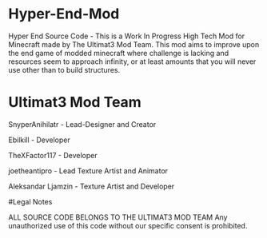 # Hyper-End-Mod
Hyper End Source Code - This is a Work In Progress High Tech Mod for Minecraft made by The Ultimat3 Mod Team. This mod aims to improve upon the end game of modded minecraft where challenge is lacking and resources seem to approach infinity, or at least amounts that you will never use other than to build structures. 

# Ultimat3 Mod Team

SnyperAnihilatr - Lead-Designer and Creator

Ebilkill - Developer

TheXFactor117 - Developer

joetheantipro - Lead Texture Artist and Animator

Aleksandar Ljamzin - Texture Artist and Developer

#Legal Notes

ALL SOURCE CODE BELONGS TO THE ULTIMAT3 MOD TEAM 
Any unauthorized use of this code without our specific consent is prohibited.
